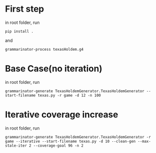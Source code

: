# First step

in root folder, run

`pip install .`

and

`grammarinator-process texasHoldem.g4`

# Base Case(no iteration)

in root folder, run

`grammarinator-generate TexasHoldemGenerator.TexasHoldemGenerator --start-filename texas.py -r game -d 12 -n 100`

# Iterative coverage increase

in root folder, run

`grammarinator-generate TexasHoldemGenerator.TexasHoldemGenerator -r game --iterative --start-filename texas.py -d 10 --clean-gen --max-stale-iter 2 --coverage-goal 96 -n 2`
